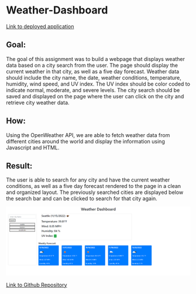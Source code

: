 # Weather-Dashboard
[Link to deployed application](https://niklassolomon.github.io/Weather-Dashboard/)
## Goal:
The goal of this assignment was to build a webpage that displays weather data based on a city search from the user. The page should display the current weather in that city, as well as a five day forecast. Weather data should include the city name, the date, weather conditions, temperature, humidity, wind speed, and UV index. The UV index should be color coded to indicate normal, moderate, and severe levels. The city search should be saved and displayed on the page where the user can click on the city and retrieve city weather data.

## How:
Using the OpenWeather API, we are able to fetch weather data from different cities around the world and display the information using Javascript and HTML.

## Result:
The user is able to search for any city and have the current weather conditions, as well as a five day forecast rendered to the page in a clean and organized layout. The previously searched cities are displayed below the search bar and can be clicked to search for that city again.

![Screenshot of application](./images/weatherdashboard.PNG)

[Link to Github Repository](https://github.com/NiklasSolomon/Weather-Dashboard)